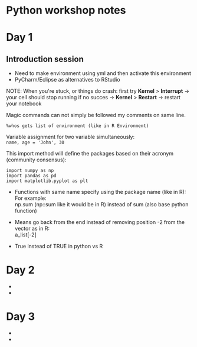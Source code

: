 # Python workshop notes

# Day 1
## Introduction session  

* Need to make environment using yml and then activate this environment
* PyCharm/Eclipse as alternatives to RStudio

NOTE: When you're stuck, or things do crash:
first try **Kernel** > **Interrupt** -> your cell should stop running
if no succes -> **Kernel** > **Restart** -> restart your notebook

Magic commands can not simply be followed my comments on same line.

`%whos gets list of environment (like in R Environment)`

Variable assignment for two variable simultaneously:  
`name, age = 'John', 30`

This import method will define the packages based on their acronym (community consensus):  
```
import numpy as np
import pandas as pd
import matplotlib.pyplot as plt
```

* Functions with same name specify using the package name (like in R):
For example:  
np.sum (np::sum like it would be in R)
instead of 
sum (also base python function)

* Means go back from the end instead of removing position -2 from the vector as in R:  
a_list[-2]

* True instead of TRUE in python vs R

# Day 2
* 
*

# Day 3
*
*
